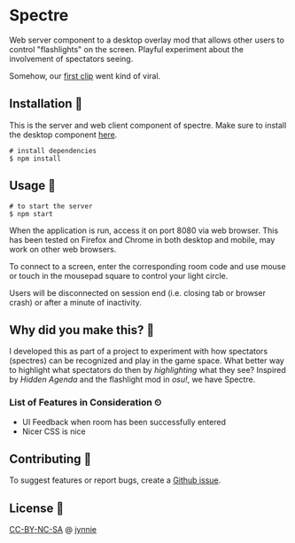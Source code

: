 # Spectre

Web server component to a desktop overlay mod that allows other users to control "flashlights" on the screen. Playful experiment about the involvement of spectators seeing.

Somehow, our [first clip](https://clips.twitch.tv/HomelyAssiduousQueleaSoonerLater) went kind of viral.

## Installation 🔨

This is the server and web client component of spectre. Make sure to install the desktop component [here](https://github.com/jynnie/spectre-app).
 
```
# install dependencies
$ npm install
```

## Usage 🔦

```
# to start the server
$ npm start
```

When the application is run, access it on port 8080 via web browser. This has been tested on Firefox and Chrome in both desktop and mobile, may work on other web browsers. 

To connect to a screen, enter the corresponding room code and use mouse or touch in the mousepad square to control your light circle.

Users will be disconnected on session end (i.e. closing tab or browser crash) or after a minute of inactivity.

## Why did you make this? 👀

I developed this as part of a project to experiment with how spectators (spectres) can be recognized and play in the game space. What better way to highlight what spectators do then by *highlighting* what they see? Inspired by _Hidden Agenda_ and the flashlight mod in _osu!_, we have Spectre.

### List of Features in Consideration ⏲

* UI Feedback when room has been successfully entered
* Nicer CSS is nice

## Contributing 🙌

To suggest features or report bugs, create a [Github issue](https://github.com/jynnie/spectre-app).

## License 🔎
[CC-BY-NC-SA](https://creativecommons.org/licenses/by-nc-sa/4.0/) @ [jynnie](https://github.com/jynnie)
